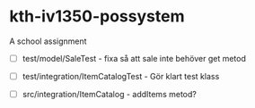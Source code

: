 # kth-iv1350-possystem
A school assignment

- [ ] test/model/SaleTest - fixa så att sale inte behöver get metod
- [ ] test/integration/ItemCatalogTest - Gör klart test klass

- [ ] src/integration/ItemCatalog - addItems metod?